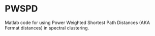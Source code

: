 # PWSPD
Matlab code for using Power Weighted Shortest Path Distances (AKA Fermat distances) in spectral clustering.
